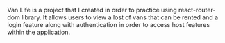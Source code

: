 Van Life is a project that I created in order to practice using react-router-dom library. It allows users to view a lost of vans that can be rented and a login feature along with authentication in order to access host features within the application.